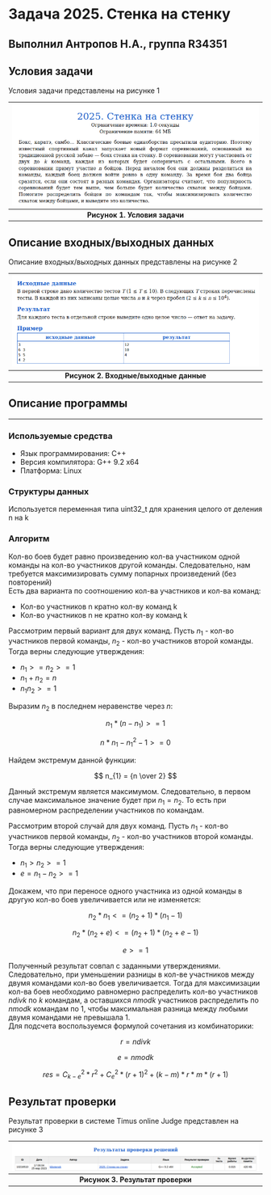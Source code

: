 # Задача 2025. Стенка на стенку
Выполнил Антропов Н.А., группа R34351
---
## Условия задачи

Условия задачи представлены на рисунке 1

| ![Условия задачи](./img/Task.png) |
|:--:|
| <b>Рисунок 1. Условия задачи</b> |

## Описание входных/выходных данных

Описание входных/выходных данных представлены на рисунке 2

| ![Входные и выходные данные](./img/InputOutput.png) |
|:--:|
| <b>Рисунок 2. Входные/выходные данные</b> |

## Описание программы
---
### Используемые средства

* Язык программирования: C++
* Версия компилятора: G++ 9.2 x64
* Платформа: Linux

### Структуры данных

Используется переменная типа uint32_t для хранения целого от деления n на k

### Алгоритм

Кол-во боев будет равно произведению кол-ва участником одной команды на кол-во участников другой команды. Следовательно, нам требуется максимизировать сумму попарных произведений (без повторений)<br>
Есть два варианта по соотношению кол-ва участников и кол-ва команд:
* Кол-во участников n кратно кол-ву команд k
* Кол-во участников n не кратно кол-ву команд k

Рассмотрим первый вариант для двух команд. Пусть $n_{1}$ - кол-во участников первой команды, $n_{2}$ - кол-во участников второй команды. Тогда верны следующие утверждения:
* $n_{1} >= n_{2} >= 1$
* $n_{1} + n_{2} = n$
* $n_{1}n_{2} >= 1$

Выразим $n_{2}$ в последнем неравенстве через $n$:

$$ n_{1} * (n - n_{1}) >= 1 $$

$$ n * n_{1} - n_{1}^2 - 1 >= 0 $$

Найдем экстремум данной функции:

$$ n_{1} = {n \over 2} $$

Данный экстремум является максимумом. Следовательно, в первом случае максимальное значение будет при $n_{1} = n_{2}$. То есть при равномерном распределении участников по командам.<br>

Рассмотрим второй случай для двух команд. Пусть $n_{1}$ - кол-во участников первой команды, $n_{2}$ - кол-во участников второй команды. Тогда верны следующие утверждения:
* $n_{1} > n_{2} >= 1$
* $e = n_{1} - n_{2} >= 1$

Докажем, что при переносе одного участника из одной команды в другую кол-во боев увеличивается или не изменяется:

$$ n_{2} * n_{1} <= (n_{2} + 1) * (n_{1} - 1) $$

$$ n_{2} * (n_{2} + e) <= (n_{2} + 1) * (n_{2} + e -1) $$

$$ e >= 1 $$

Полученный результат совпал с заданными утверждениями. Следовательно, при уменьшении разницы в кол-ве участников между двумя командами кол-во боев увеличивается. Тогда для максимизации кол-ва боев необходимо равномерно распределить кол-во участников $n div k$ по $k$ командам, а оставшихся $n mod k$ участников распределить по $n mod k$ командам по 1, чтобы максимальная разница между любыми двумя командами не превышала 1.<br>
Для подсчета воспользуемся формулой сочетания из комбинаторики:

$$ r = n div k $$

$$ e = n mod k $$

$$ res = C_{k-e}^2 * r^2 + C_{e}^2 * (r + 1)^2 + (k-m) * r * m * (r + 1) $$

## Результат проверки

Результат проверки в системе Timus online Judge представлен на рисунке 3

| ![Результат проверки](./img/Result.png) |
|:--:|
| <b>Рисунок 3. Результат проверки</b> |
